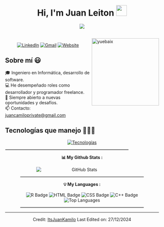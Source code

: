 <h1 align="center">Hi, I'm Juan Leiton <img src="https://media.giphy.com/media/hvRJCLFzcasrR4ia7z/giphy.gif" width="35"></h1>
<p align="center">
  <a href="https://github.com/DenverCoder1/readme-typing-svg"><img src="https://readme-typing-svg.herokuapp.com?lines=Computer+Science+Student;Full+Stack+Web+Developer;DS%20|%20AI%20|%20ML%20Enthusiast;Always%20learning%20new%20things&center=true&width=500&height=50"></a>
</p>
<br/>
<img align="right" height="220px" src="https://blog.yuebaix.com/logo/imyuebaix.gif" alt="yuebaix" />
<p align="center">
  <!-- LinkedIn Icon -->
  <a href="https://linkedin.com/in/juanleiton"><img src="https://img.icons8.com/color-pixels/64/linkedin.png" alt="LinkedIn"/></a>
  <!-- Gmail -->
  <a href="mailto:juancamiloprivate@gmail.com"><img src="https://img.icons8.com/color-pixels/64/gmail.png" alt="Gmail"/></a>
  <!-- Website -->
   <a href="https://juanleiton-presentation.vercel.app/"><img src="https://img.icons8.com/color-pixels/64/web-design.png" alt="Website"/></a>
</p>

<h2>Sobre mí 😃</h2>

<p align="left">
  🎓 Ingeniero en Informática, desarrollo de software.<br>
  💻 He desempeñado roles como desarrollador y programador freelance.<br>
  📝 Siempre abierto a nuevas oportunidades y desafíos.<br>
  📫 Contacto: <a href="mailto:juancamiloprivate@gmail.com">juancamiloprivate@gmail.com</a>
</p>

<h2>Tecnologías que manejo 👨🏻‍💻</h2>

<p align="center">
  <a href="https://skillicons.dev">
    <img src="https://skillicons.dev/icons?i=c,cs,cpp,java,php,py,css,html,js,nodejs,mysql,sqlite,git,github,postman,vscode&perline=12" alt="Tecnologías">
  </a>
</p>
<hr style="width:80%; border:1px solid #ccc;">

<div align="center">
  <strong>📊 My Github Stats :</strong><br><br>
  <img src="https://github-readme-stats.vercel.app/api?username=ItsJuanKamilo&show_icons=true&count_private=true&include_all_commits=true&theme=radical" alt="GitHub Stats" style="max-width: 45%; min-width: 300px;">
    <!-- GitHub Streak Stats -->
  <hr style="width:80%; border:1px solid #ccc;">
  
  <strong>💡 My Languages :</strong><br><br>
  <img src="https://img.shields.io/badge/-R-lightgrey?style=plastic" alt="R Badge"/>
  <img src="https://img.shields.io/badge/-HTML-lightgrey?style=plastic" alt="HTML Badge"/>
  <img src="https://img.shields.io/badge/-CSS-lightgrey?style=plastic" alt="CSS Badge"/>
  <img src="https://img.shields.io/badge/-C++-lightgrey?style=plastic" alt="C++ Badge"/><br>
  <img src="https://github-readme-stats.vercel.app/api/top-langs/?username=ItsJuanKamilo&langs_count_private=true&theme=radical&card_width=445" alt="Top Languages"/><br>
  <hr style="width:80%; border:1px solid #ccc;">
  

------
Credit: [ItsJuanKamilo](https://github.com/ItsJuanKamilo)
Last Edited on: 27/12/2024
